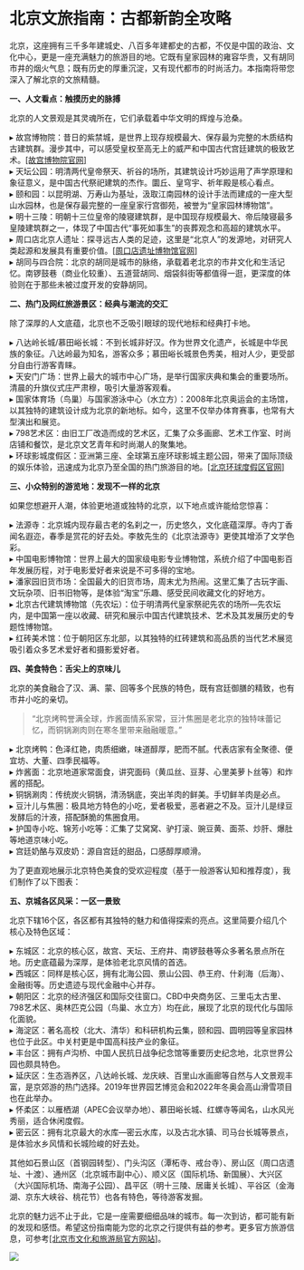 # 北京文旅指南：古都新韵全攻略  

北京，这座拥有三千多年建城史、八百多年建都史的古都，不仅是中国的政治、文化中心，更是一座充满魅力的旅游目的地。它既有皇家园林的雍容华贵，又有胡同市井的烟火气息；既有历史的厚重沉淀，又有现代都市的时尚活力。本指南将带您深入了解北京的文旅精髓。  

**一、人文看点：触摸历史的脉搏**  

北京的人文景观是其灵魂所在，它们承载着中华文明的辉煌与沧桑。  

▸ 故宫博物院：昔日的紫禁城，是世界上现存规模最大、保存最为完整的木质结构古建筑群。漫步其中，可以感受皇权至高无上的威严和中国古代宫廷建筑的极致艺术。<a href="http://www.dpm.org.cn" target="_blank">[故宫博物院官网]</a>  
▸ 天坛公园：明清两代皇帝祭天、祈谷的场所，其建筑设计巧妙运用了声学原理和象征意义，是中国古代祭祀建筑的杰作。圜丘、皇穹宇、祈年殿是核心看点。  
▸ 颐和园：以昆明湖、万寿山为基址，汲取江南园林的设计手法而建成的一座大型山水园林，也是保存最完整的一座皇家行宫御苑，被誉为“皇家园林博物馆”。  
▸ 明十三陵：明朝十三位皇帝的陵寝建筑群，是中国现存规模最大、帝后陵寝最多皇陵建筑群之一，体现了中国古代“事死如事生”的丧葬观念和高超的建筑水平。  
▸ 周口店北京人遗址：探寻远古人类的足迹，这里是“北京人”的发源地，对研究人类起源和发展具有重要价值。<a href="http://www.zkd.cn" target="_blank">[周口店遗址博物馆官网]</a>  
▸ 胡同与四合院：北京的胡同是城市的脉络，承载着老北京的市井文化和生活记忆。南锣鼓巷（商业化较重）、五道营胡同、烟袋斜街等都值得一逛，更深度的体验则在于那些未被过度开发的安静胡同。  

**二、热门及网红旅游景区：经典与潮流的交汇**  

除了深厚的人文底蕴，北京也不乏吸引眼球的现代地标和经典打卡地。  

▸ 八达岭长城/慕田峪长城：不到长城非好汉。作为世界文化遗产，长城是中华民族的象征。八达岭最为知名，游客众多；慕田峪长城景色秀美，相对人少，更受部分自由行游客青睐。  
▸ 天安门广场：世界上最大的城市中心广场，是举行国家庆典和集会的重要场所。清晨的升旗仪式庄严肃穆，吸引大量游客观看。  
▸ 国家体育场（鸟巢）与国家游泳中心（水立方）：2008年北京奥运会的主场馆，以其独特的建筑设计成为北京的新地标。如今，这里不仅举办体育赛事，也常有大型演出和展览。  
▸ 798艺术区：由旧工厂改造而成的艺术区，汇集了众多画廊、艺术工作室、时尚店铺和餐饮，是北京文艺青年和时尚潮人的聚集地。  
▸ 环球影城度假区：亚洲第三座、全球第五座环球影城主题公园，带来了国际顶级的娱乐体验，迅速成为北京乃至全国的热门旅游目的地。<a href="http://www.universalbeijingresort.com" target="_blank">[北京环球度假区官网]</a>  

**三、小众特别的游览地：发现不一样的北京**  

如果您想避开人潮，体验更地道或独特的北京，以下地点或许能给您惊喜：  

▸ 法源寺：北京城内现存最古老的名刹之一，历史悠久，文化底蕴深厚。寺内丁香闻名遐迩，春季是赏花的好去处。李敖先生的《北京法源寺》更使其增添了文学色彩。  
▸ 中国电影博物馆：世界上最大的国家级电影专业博物馆，系统介绍了中国电影百年发展历程，对于电影爱好者来说是不可多得的宝地。  
▸ 潘家园旧货市场：全国最大的旧货市场，周末尤为热闹。这里汇集了古玩字画、文玩杂项、旧书旧物等，是体验“淘宝”乐趣、感受民间收藏文化的好地方。  
▸ 北京古代建筑博物馆（先农坛）：位于明清两代皇家祭祀先农的场所—先农坛内，是中国第一座以收藏、研究和展示中国古代建筑技术、艺术及其发展历史的专题性博物馆。  
▸ 红砖美术馆：位于朝阳区东北部，以其独特的红砖建筑和高品质的当代艺术展览吸引着众多艺术爱好者和摄影爱好者。  

**四、美食特色：舌尖上的京味儿**  

北京的美食融合了汉、满、蒙、回等多个民族的特色，既有宫廷御膳的精致，也有市井小吃的亲切。  

>“北京烤鸭誉满全球，炸酱面情系家常，豆汁焦圈是老北京的独特味蕾记忆，而铜锅涮肉则在寒冬里带来融融暖意。”  

▸ 北京烤鸭：色泽红艳，肉质细嫩，味道醇厚，肥而不腻。代表店家有全聚德、便宜坊、大董、四季民福等。  
▸ 炸酱面：北京地道家常面食，讲究面码（黄瓜丝、豆芽、心里美萝卜丝等）和炸酱的搭配。  
▸ 铜锅涮肉：传统炭火铜锅，清汤锅底，突出羊肉的鲜美。手切鲜羊肉是必点。  
▸ 豆汁儿与焦圈：极具地方特色的小吃，爱者极爱，恶者避之不及。豆汁儿是绿豆发酵后的汁液，搭配酥脆的焦圈食用。  
▸ 护国寺小吃、锦芳小吃等：汇集了艾窝窝、驴打滚、豌豆黄、面茶、炒肝、爆肚等地道京味小吃。  
▸ 宫廷奶酪与双皮奶：源自宫廷的甜品，口感醇厚顺滑。  

为了更直观地展示北京特色美食的受欢迎程度（基于一般游客认知和推荐度），我们制作了以下图表：  

**五、京城各区风采：一区一景致**  

北京下辖16个区，各区都有其独特的魅力和值得探索的亮点。这里简要介绍几个核心及特色区域：  

▸ 东城区：北京的核心区，故宫、天坛、王府井、南锣鼓巷等众多著名景点所在地。历史底蕴最为深厚，是体验老北京风情的首选。  
▸ 西城区：同样是核心区，拥有北海公园、景山公园、恭王府、什刹海（后海）、金融街等。历史遗迹与现代金融中心并存。  
▸ 朝阳区：北京的经济强区和国际交往窗口。CBD中央商务区、三里屯太古里、798艺术区、奥林匹克公园（鸟巢、水立方）均在此，展现了北京的现代化与国际化面貌。  
▸ 海淀区：著名高校（北大、清华）和科研机构云集，颐和园、圆明园等皇家园林也位于此区。中关村更是中国高科技产业的象征。  
▸ 丰台区：拥有卢沟桥、中国人民抗日战争纪念馆等重要历史纪念地，北京世界公园也颇具特色。  
▸ 延庆区：生态涵养区，八达岭长城、龙庆峡、百里山水画廊等自然与人文景观丰富，是京郊游的热门选择。2019年世界园艺博览会和2022年冬奥会高山滑雪项目也在此举办。  
▸ 怀柔区：以雁栖湖（APEC会议举办地）、慕田峪长城、红螺寺等闻名，山水风光秀丽，适合休闲度假。  
▸ 密云区：拥有北京最大的水库—密云水库，以及古北水镇、司马台长城等景点，是体验水乡风情和长城险峻的好去处。  

其他如石景山区（首钢园转型）、门头沟区（潭柘寺、戒台寺）、房山区（周口店遗址、十渡）、通州区（北京城市副中心）、顺义区（国际机场、新国展）、大兴区（大兴国际机场、南海子公园）、昌平区（明十三陵、居庸关长城）、平谷区（金海湖、京东大峡谷、桃花节）也各有特色，等待游客发掘。  

北京的魅力远不止于此，它是一座需要细细品味的城市。每一次到访，都可能有新的发现和感悟。希望这份指南能为您的北京之行提供有益的参考。更多官方旅游信息，可参考<a href="http://whlyj.beijing.gov.cn" target="_blank">[北京市文化和旅游局官方网站]</a>。  

![](https://s1.imagehub.cc/images/2025/06/25/27a6e6802c901d33b9f585e9a6580c6d.jpg)